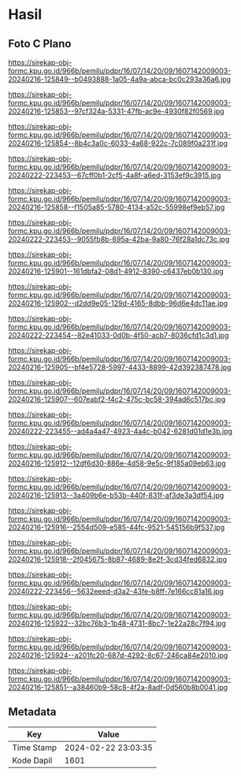 # Hasil

## Foto C Plano

https://sirekap-obj-formc.kpu.go.id/966b/pemilu/pdpr/16/07/14/20/09/1607142009003-20240216-125849--b0493888-1a05-4a9a-abca-bc0c293a36a6.jpg

https://sirekap-obj-formc.kpu.go.id/966b/pemilu/pdpr/16/07/14/20/09/1607142009003-20240216-125853--97cf324a-5331-47fb-ac9e-4930f82f0569.jpg

https://sirekap-obj-formc.kpu.go.id/966b/pemilu/pdpr/16/07/14/20/09/1607142009003-20240216-125854--8b4c3a0c-6033-4a68-922c-7c089f0a231f.jpg

https://sirekap-obj-formc.kpu.go.id/966b/pemilu/pdpr/16/07/14/20/09/1607142009003-20240222-223453--67cff0b1-2cf5-4a8f-a6ed-3153ef9c3915.jpg

https://sirekap-obj-formc.kpu.go.id/966b/pemilu/pdpr/16/07/14/20/09/1607142009003-20240216-125858--f1505a85-5780-4134-a52c-55998ef9eb57.jpg

https://sirekap-obj-formc.kpu.go.id/966b/pemilu/pdpr/16/07/14/20/09/1607142009003-20240222-223453--9055fb8b-695a-42ba-9a80-76f28a1dc73c.jpg

https://sirekap-obj-formc.kpu.go.id/966b/pemilu/pdpr/16/07/14/20/09/1607142009003-20240216-125901--161dbfa2-08d1-4912-8390-c6437eb0b130.jpg

https://sirekap-obj-formc.kpu.go.id/966b/pemilu/pdpr/16/07/14/20/09/1607142009003-20240216-125902--d2dd9e05-129d-4165-8dbb-96d6e4dc11ae.jpg

https://sirekap-obj-formc.kpu.go.id/966b/pemilu/pdpr/16/07/14/20/09/1607142009003-20240222-223454--82e41033-0d0b-4f50-acb7-8036cfd1c3d1.jpg

https://sirekap-obj-formc.kpu.go.id/966b/pemilu/pdpr/16/07/14/20/09/1607142009003-20240216-125905--bf4e5728-5997-4433-8899-42d392387478.jpg

https://sirekap-obj-formc.kpu.go.id/966b/pemilu/pdpr/16/07/14/20/09/1607142009003-20240216-125907--607eabf2-f4c2-475c-bc58-394ad6c517bc.jpg

https://sirekap-obj-formc.kpu.go.id/966b/pemilu/pdpr/16/07/14/20/09/1607142009003-20240222-223455--ad4a4a47-4923-4a4c-b042-6281d01d1e3b.jpg

https://sirekap-obj-formc.kpu.go.id/966b/pemilu/pdpr/16/07/14/20/09/1607142009003-20240216-125912--12df6d30-886e-4d58-9e5c-9f185a09eb63.jpg

https://sirekap-obj-formc.kpu.go.id/966b/pemilu/pdpr/16/07/14/20/09/1607142009003-20240216-125913--3a409b6e-b53b-440f-831f-af3de3a3df54.jpg

https://sirekap-obj-formc.kpu.go.id/966b/pemilu/pdpr/16/07/14/20/09/1607142009003-20240216-125916--2554d509-e585-44fc-9521-545156b9f537.jpg

https://sirekap-obj-formc.kpu.go.id/966b/pemilu/pdpr/16/07/14/20/09/1607142009003-20240216-125918--2f045675-8b87-4689-8e2f-3cd34fed6832.jpg

https://sirekap-obj-formc.kpu.go.id/966b/pemilu/pdpr/16/07/14/20/09/1607142009003-20240222-223456--5632eeed-d3a2-43fe-b8ff-7e166cc81a16.jpg

https://sirekap-obj-formc.kpu.go.id/966b/pemilu/pdpr/16/07/14/20/09/1607142009003-20240216-125922--32bc76b3-1b48-4731-8bc7-1e22a28c7f94.jpg

https://sirekap-obj-formc.kpu.go.id/966b/pemilu/pdpr/16/07/14/20/09/1607142009003-20240216-125924--a201fc20-687d-4292-8c67-246ca84e2010.jpg

https://sirekap-obj-formc.kpu.go.id/966b/pemilu/pdpr/16/07/14/20/09/1607142009003-20240216-125851--a38460b9-58c8-4f2a-8adf-0d560b8b0041.jpg


## Metadata

| Key        | Value               |
| ---------- | ------------------- |
| Time Stamp | 2024-02-22 23:03:35 |
| Kode Dapil | 1601                |



